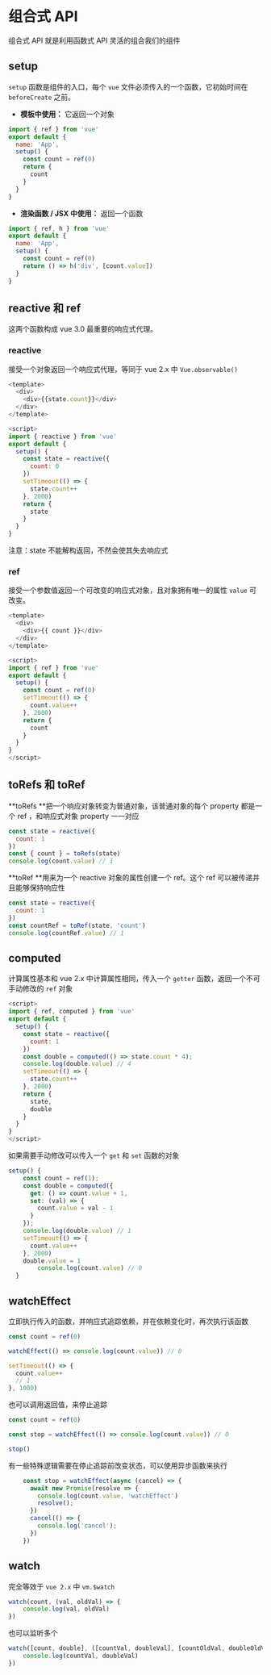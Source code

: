 # 组合式 API

组合式 API 就是利用函数式 API 灵活的组合我们的组件


## setup
`setup` 函数是组件的入口，每个 `vue` 文件必须传入的一个函数，它初始时间在 `beforeCreate` 之前。


* **模板中使用：** 它返回一个对象
```javascript
import { ref } from 'vue'
export default {
  name: 'App',
  setup() {
    const count = ref(0)
    return {
      count
    }
  }
}
```

* **渲染函数 / JSX 中使用：** 返回一个函数
```javascript
import { ref, h } from 'vue'
export default {
  name: 'App',
  setup() {
    const count = ref(0)
    return () => h('div', [count.value])
  }
}
```
## reactive 和 ref
这两个函数构成 vue 3.0 最重要的响应式代理。
### reactive
接受一个对象返回一个响应式代理，等同于 vue 2.x 中 `Vue.observable()`
```javascript
<template>
  <div>
    <div>{{state.count}}</div>
  </div>
</template>

<script>
import { reactive } from 'vue'
export default {
  setup() {
    const state = reactive({
      count: 0
    })
    setTimeout(() => {
      state.count++
    }, 2000)
    return {
      state
    }
  }
}
```
注意：state 不能解构返回，不然会使其失去响应式
### ref
接受一个参数值返回一个可改变的响应式对象，且对象拥有唯一的属性 `value` 可改变。
```javascript
<template>
  <div>
    <div>{{ count }}</div>
  </div>
</template>

<script>
import { ref } from 'vue'
export default {
  setup() {
    const count = ref(0)
    setTimeout(() => {
      count.value++
    }, 2000)
    return {
      count
    }
  }
}
</script>
```


## toRefs 和 toRef
**toRefs **把一个响应对象转变为普通对象，该普通对象的每个 property 都是一个 ref ，和响应式对象 property 一一对应
```javascript
const state = reactive({
  count: 1
})
const { count } = toRefs(state)
console.log(count.value) // 1
```
**toRef **用来为一个 reactive 对象的属性创建一个 ref。这个 ref 可以被传递并且能够保持响应性
```javascript
const state = reactive({
  count: 1
})
const countRef = toRef(state, 'count')
console.log(countRef.value) // 1
```
## computed
计算属性基本和 vue 2.x 中计算属性相同，传入一个 `getter` 函数，返回一个不可手动修改的 `ref` 对象
```javascript
<script>
import { ref, computed } from 'vue'
export default {
  setup() {
    const state = reactive({
      count: 1
    })
    const double = computed(() => state.count * 4);
    console.log(double.value) // 4
    setTimeout(() => {
      state.count++
    }, 2000)
    return {
      state,
      double
    }
  }
}
</script>

```
如果需要手动修改可以传入一个 `get` 和 `set` 函数的对象
```javascript
setup() {
    const count = ref(1);
    const double = computed({
      get: () => count.value + 1,
      set: (val) => {
        count.value = val - 1
      }
    });
    console.log(double.value) // 1
    setTimeout(() => {
      count.value++
    }, 2000)
    double.value = 1
		console.log(count.value) // 0
  }
```
## watchEffect
立即执行传入的函数，并响应式追踪依赖，并在依赖变化时，再次执行该函数
```javascript
const count = ref(0)

watchEffect(() => console.log(count.value)) // 0

setTimeout(() => {
  count.value++
  // 1
}, 1000)
```
也可以调用返回值，来停止追踪
```javascript
const count = ref(0)

const stop = watchEffect(() => console.log(count.value)) // 0

stop()

```
有一些特殊逻辑需要在停止追踪前改变状态，可以使用异步函数来执行
```javascript
    const stop = watchEffect(async (cancel) => {
      await new Promise(resolve => {
        console.log(count.value, 'watchEffect')
        resolve();
      })
      cancel(() => {
        console.log('cancel');
      })
    })
```
## watch
完全等效于 `vue 2.x` 中 `vm.$watch`
```javascript
watch(count, (val, oldVal) => {
	console.log(val, oldVal)
})
```
也可以监听多个
```javascript
watch([count, double], ([countVal, doubleVal], [countOldVal, doubleOldVal]) => {
	console.log(countVal, doubleVal)
})
```
